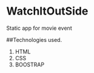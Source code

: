 # WatchItOutSide
Static app for movie event

##Technologies used.
<ol>
<li>HTML</li>
<li>CSS</li>
<li>BOOSTRAP</li>
<ol>
